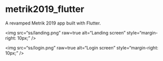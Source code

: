 # metrik2019_flutter

A revamped Metrik 2019 app built with Flutter.

<img
src=“ss/landing.png”
raw=true
alt=“Landing screen”
style=“margin-right: 10px;”
/>

<img
src=“ss/login.png”
raw=true
alt=“Login screen”
style=“margin-right: 10px;”
/>
